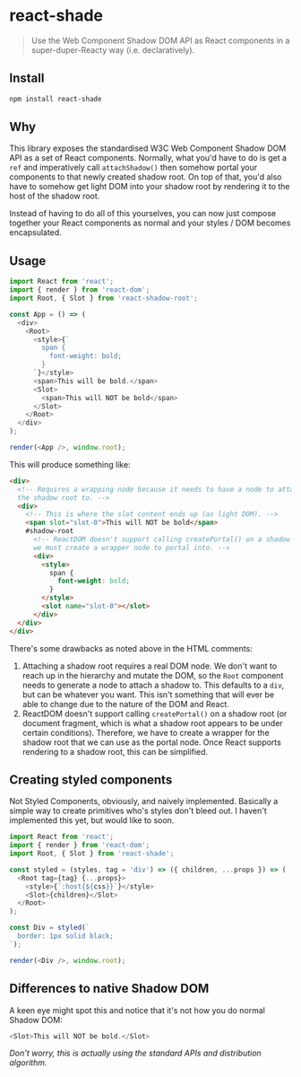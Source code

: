 # react-shade

> Use the Web Component Shadow DOM API as React components in a super-duper-Reacty way (i.e. declaratively).

## Install

```sh
npm install react-shade
```

## Why

This library exposes the standardised W3C Web Component Shadow DOM API as a set of React components. Normally, what you'd have to do is get a `ref` and imperatively call `attachShadow()` then somehow portal your components to that newly created shadow root. On top of that, you'd also have to somehow get light DOM into your shadow root by rendering it to the host of the shadow root.

Instead of having to do all of this yourselves, you can now just compose together your React components as normal and your styles / DOM becomes encapsulated.

## Usage

```js
import React from 'react';
import { render } from 'react-dom';
import Root, { Slot } from 'react-shadow-root';

const App = () => (
  <div>
    <Root>
      <style>{`
        span {
          font-weight: bold;
        }
      `}</style>
      <span>This will be bold.</span>
      <Slot>
        <span>This will NOT be bold</span>
      </Slot>
    </Root>
  </div>
);

render(<App />, window.root);
```

This will produce something like:

```html
<div>
  <!-- Requires a wrapping node because it needs to have a node to attach
  the shadow root to. -->
  <div>
    <!-- This is where the slot content ends up (as light DOM). -->
    <span slot="slot-0">This will NOT be bold</span>
    #shadow-root
      <!-- ReactDOM doesn't support calling createPortal() on a shadow root so
      we must create a wrapper node to portal into. -->
      <div>
        <style>
          span {
            font-weight: bold;
          }
        </style>
        <slot name="slot-0"></slot>
      </div>
  </div>
</div>
```

There's some drawbacks as noted above in the HTML comments:

1. Attaching a shadow root requires a real DOM node. We don't want to reach up in the hierarchy and mutate the DOM, so the `Root` component needs to generate a node to attach a shadow to. This defaults to a `div`, but can be whatever you want. This isn't something that will ever be able to change due to the nature of the DOM and React.
2. ReactDOM doesn't support calling `createPortal()` on a shadow root (or document fragment, which is what a shadow root appears to be under certain conditions). Therefore, we have to create a wrapper for the shadow root that we can use as the portal node. Once React supports rendering to a shadow root, this can be simplified.

## Creating styled components

Not Styled Components, obviously, and naively implemented. Basically a simple way to create primitives who's styles don't bleed out. I haven't implemented this yet, but would like to soon.

```js
import React from 'react';
import { render } from 'react-dom';
import Root, { Slot } from 'react-shade';

const styled = (styles, tag = 'div') => ({ children, ...props }) => (
  <Root tag={tag} {...props}>
    <style>{`:host{${css}}`}</style>
    <Slot>{children}</Slot>
  </Root>
);

const Div = styled(`
  border: 1px solid black;
`);

render(<Div />, window.root);
```

## Differences to native Shadow DOM

A keen eye might spot this and notice that it's not how you do normal Shadow DOM:

```js
<Slot>This will NOT be bold.</Slot>
```

_Don't worry, this is actually using the standard APIs and distribution algorithm._
